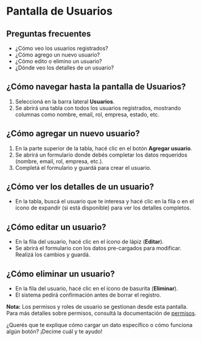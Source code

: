 # Pantalla de Usuarios

## Preguntas frecuentes
- ¿Cómo veo los usuarios registrados?
- ¿Cómo agrego un nuevo usuario?
- ¿Cómo edito o elimino un usuario?
- ¿Dónde veo los detalles de un usuario?

## ¿Cómo navegar hasta la pantalla de Usuarios?
1. Seleccioná en la barra lateral **Usuarios**.
2. Se abrirá una tabla con todos los usuarios registrados, mostrando columnas como nombre, email, rol, empresa, estado, etc.

## ¿Cómo agregar un nuevo usuario?
1. En la parte superior de la tabla, hacé clic en el botón **Agregar usuario**.
2. Se abrirá un formulario donde debés completar los datos requeridos (nombre, email, rol, empresa, etc.).
3. Completá el formulario y guardá para crear el usuario.

## ¿Cómo ver los detalles de un usuario?
- En la tabla, buscá el usuario que te interesa y hacé clic en la fila o en el ícono de expandir (si está disponible) para ver los detalles completos.

## ¿Cómo editar un usuario?
- En la fila del usuario, hacé clic en el ícono de lápiz (**Editar**).
- Se abrirá el formulario con los datos pre-cargados para modificar. Realizá los cambios y guardá.

## ¿Cómo eliminar un usuario?
- En la fila del usuario, hacé clic en el ícono de basurita (**Eliminar**).
- El sistema pedirá confirmación antes de borrar el registro.

**Nota:** Los permisos y roles de usuario se gestionan desde esta pantalla. Para más detalles sobre permisos, consultá la documentación de [permisos](../permisos/).

¿Querés que te explique cómo cargar un dato específico o cómo funciona algún botón? ¡Decime cuál y te ayudo!
